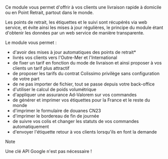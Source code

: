 Ce module vous permet d'offrir à vos clients une livraison rapide à domicile ou en Point Retrait, partout dans le monde.
 
Les points de retrait, les étiquettes et le suivi sont récupérés via web service, et évite ainsi les mises à jour régulières, le principe du module étant d'obtenir les données par un web service de manière transparente.
 
Le module vous permet :

* d'avoir des mises à jour automatiques des points de retrait*
* livrés vos clients vers l'Outre-Mer et l'International
* de fixer un tarif en fonction du mode de livraison et ainsi proposer à vos clients un tarif plus attractif
* de proposer les tarifs du contrat Colissimo privilège sans configuration de votre part
* de ne pas importer de fichier, tout se passe depuis votre back-office
* d'utiliser le calcul de poids volumétrique
* d'appliquer une assurance Ad-Valorem sur vos commandes
* de générer et imprimer vos étiquettes pour la France et le reste du monde
* d'imprimer le formulaire de douanes CN23
* d'imprimer le bordereau de fin de journée
* de suivre vos colis et changer les statuts de vos commandes automatiquement
* d'envoyer l'étiquette retour à vos clients lorsqu'ils en font la demande

> [!NOTE] 
> Une clé API Google n'est pas nécessaire !
